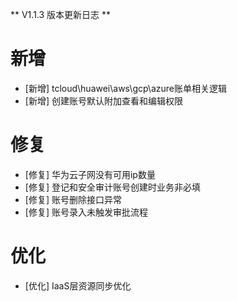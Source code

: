 ** V1.1.3 版本更新日志 **

# 新增
- [新增] tcloud\huawei\aws\gcp\azure账单相关逻辑
- [新增] 创建账号默认附加查看和编辑权限

# 修复
- [修复] 华为云子网没有可用ip数量
- [修复] 登记和安全审计账号创建时业务非必填
- [修复] 账号删除接口异常
- [修复] 账号录入未触发审批流程

# 优化
- [优化] IaaS层资源同步优化

